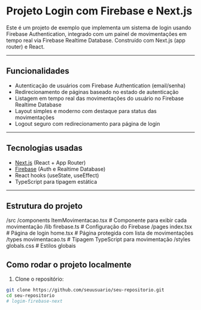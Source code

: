 # Projeto Login com Firebase e Next.js

Este é um projeto de exemplo que implementa um sistema de login usando Firebase Authentication, integrado com um painel de movimentações em tempo real via Firebase Realtime Database. Construído com Next.js (app router) e React.

---

## Funcionalidades

- Autenticação de usuários com Firebase Authentication (email/senha)
- Redirecionamento de páginas baseado no estado de autenticação
- Listagem em tempo real das movimentações do usuário no Firebase Realtime Database
- Layout simples e moderno com destaque para status das movimentações
- Logout seguro com redirecionamento para página de login

---

## Tecnologias usadas

- [Next.js](https://nextjs.org/) (React + App Router)
- [Firebase](https://firebase.google.com/) (Auth e Realtime Database)
- React hooks (useState, useEffect)
- TypeScript para tipagem estática

---

## Estrutura do projeto

/src
/components
ItemMovimentacao.tsx # Componente para exibir cada movimentação
/lib
firebase.ts # Configuração do Firebase
/pages
index.tsx # Página de login
home.tsx # Página protegida com lista de movimentações
/types
movimentacao.ts # Tipagem TypeScript para movimentação
/styles
globals.css # Estilos globais


## Como rodar o projeto localmente

1. Clone o repositório:

```bash
git clone https://github.com/seuusuario/seu-repositorio.git
cd seu-repositorio
#   l o g i m - f i r e b a s e - n e x t  
 